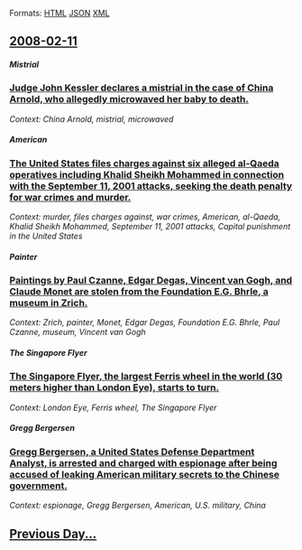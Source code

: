 
Formats: [HTML](2008/02/11/index.html)  [JSON](2008/02/11/index.json)  [XML](2008/02/11/index.xml)  

## [2008-02-11](/news/2008/02/11/index.md)

##### Mistrial
### [ Judge John Kessler declares a mistrial in the case of China Arnold, who allegedly microwaved her baby to death. ](/news/2008/02/11/judge-john-kessler-declares-a-mistrial-in-the-case-of-china-arnold-who-allegedly-microwaved-her-baby-to-death.md)
_Context: China Arnold, mistrial, microwaved_

##### American
### [ The United States files charges against six alleged al-Qaeda operatives including Khalid Sheikh Mohammed in connection with the September 11, 2001 attacks, seeking the death penalty for war crimes and murder. ](/news/2008/02/11/the-united-states-files-charges-against-six-alleged-al-qaeda-operatives-including-khalid-sheikh-mohammed-in-connection-with-the-september-1.md)
_Context: murder, files charges against, war crimes, American, al-Qaeda, Khalid Sheikh Mohammed, September 11, 2001 attacks, Capital punishment in the United States_

##### Painter
### [ Paintings by Paul Czanne, Edgar Degas, Vincent van Gogh, and Claude Monet are stolen from the Foundation E.G. Bhrle, a museum in Zrich. ](/news/2008/02/11/paintings-by-paul-cezanne-edgar-degas-vincent-van-gogh-and-claude-monet-are-stolen-from-the-foundation-e-g-buhrle-a-museum-in-zurich.md)
_Context: Zrich, painter, Monet, Edgar Degas, Foundation E.G. Bhrle, Paul Czanne, museum, Vincent van Gogh_

##### The Singapore Flyer
### [ The Singapore Flyer, the largest Ferris wheel in the world (30 meters higher than London Eye), starts to turn. ](/news/2008/02/11/the-singapore-flyer-the-largest-ferris-wheel-in-the-world-30-meters-higher-than-london-eye-starts-to-turn.md)
_Context: London Eye, Ferris wheel, The Singapore Flyer_

##### Gregg Bergersen
### [ Gregg Bergersen, a United States Defense Department Analyst, is arrested and charged with espionage after being accused of leaking American military secrets to the Chinese government. ](/news/2008/02/11/gregg-bergersen-a-united-states-defense-department-analyst-is-arrested-and-charged-with-espionage-after-being-accused-of-leaking-american.md)
_Context: espionage, Gregg Bergersen, American, U.S. military, China_

## [Previous Day...](/news/2008/02/10/index.md)

